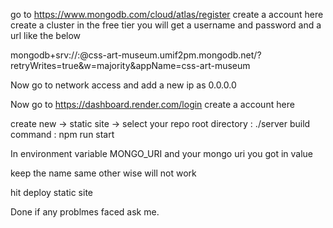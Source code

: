 go to https://www.mongodb.com/cloud/atlas/register 
create a account here
create a cluster in the free tier
you will get a username and password and a url like the below

mongodb+srv://<username>:<password>@css-art-museum.umif2pm.mongodb.net/?retryWrites=true&w=majority&appName=css-art-museum

Now go to network access and add a new ip as 0.0.0.0


Now go to https://dashboard.render.com/login
create a account here

create new -> static site -> select your repo
root directory : ./server
build command : npm run start


In environment variable 
MONGO_URI 
and your mongo uri you got in value

keep the name same other wise will not work

hit deploy static site

Done if any problmes faced ask me.